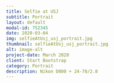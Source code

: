 ```yaml
---
title: Selfie at USJ
subtitle: Portrait
layout: default
modal-id: 752345
date: 2020-03-04
img: selfieAtUsj_usj_portrait.jpg
thumbnail: selfieAtUsj_usj_portrait.jpg
alt: image-alt
project-date: March 2020
client: Start Bootstrap
category: Portrait
description: Nikon D800 + 24-70/2.8
---
```

